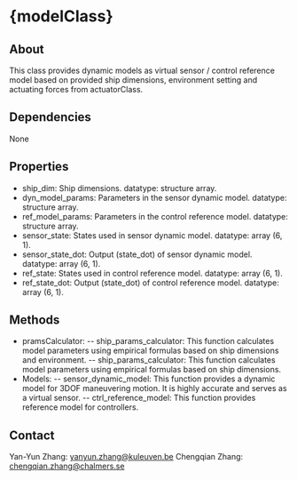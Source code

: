 # {modelClass}

## About

This class provides dynamic models as virtual sensor / control reference model based on provided ship dimensions, environment setting and actuating forces from actuatorClass.

## Dependencies

None

## Properties

- ship_dim: Ship dimensions. datatype: structure array.
- dyn_model_params: Parameters in the sensor dynamic model. datatype: structure array.
- ref_model_params: Parameters in the control reference model. datatype: structure array.
- sensor_state: States used in sensor dynamic model. datatype: array (6, 1).
- sensor_state_dot: Output (state_dot) of sensor dynamic model. datatype: array (6, 1).
- ref_state: States used in control reference model. datatype: array (6, 1).
- ref_state_dot: Output (state_dot) of control reference model. datatype: array (6, 1).

## Methods

- pramsCalculator:
       -- ship_params_calculator: This function calculates model parameters using empirical formulas based on ship dimensions and environment.
       -- ship_params_calculator: This function calculates model parameters using empirical formulas based on ship dimensions.
- Models:
       -- sensor_dynamic_model: This function provides a dynamic model for 3DOF maneuvering motion. It is highly accurate and serves as a virtual sensor.
       -- ctrl_reference_model: This function provides reference model for controllers.

## Contact

Yan-Yun Zhang: <yanyun.zhang@kuleuven.be>
Chengqian Zhang: <chengqian.zhang@chalmers.se>
